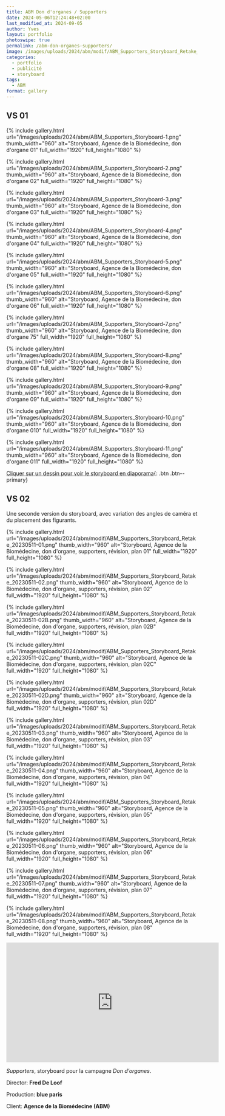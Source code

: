 ```yaml
---
title: ABM Don d'organes / Supporters
date: 2024-05-06T12:24:48+02:00
last_modified_at: 2024-09-05 
author: Yves
layout: portfolio
photoswipe: true
permalink: /abm-don-organes-supporters/
image: /images/uploads/2024/abm/modif/ABM_Supporters_Storyboard_Retake_20230511-02C.png
categories:
  - portfolio
  - publicité
  - storyboard
tags:
  - ABM
format: gallery
---
```


## VS 01

<div class="photoswipe-gallery">
{% include gallery.html
  url="/images/uploads/2024/abm/ABM_Supporters_Storyboard-1.png"
  thumb_width="960" alt="Storyboard, Agence de la Biomédecine, don d'organe 01"
  full_width="1920" full_height="1080"
%}

{% include gallery.html
  url="/images/uploads/2024/abm/ABM_Supporters_Storyboard-2.png"
  thumb_width="960" alt="Storyboard, Agence de la Biomédecine, don d'organe 02"
  full_width="1920" full_height="1080"
%}

{% include gallery.html
  url="/images/uploads/2024/abm/ABM_Supporters_Storyboard-3.png"
  thumb_width="960" alt="Storyboard, Agence de la Biomédecine, don d'organe 03"
  full_width="1920" full_height="1080"
%}

{% include gallery.html
  url="/images/uploads/2024/abm/ABM_Supporters_Storyboard-4.png"
  thumb_width="960" alt="Storyboard, Agence de la Biomédecine, don d'organe 04"
  full_width="1920" full_height="1080"
%}

{% include gallery.html
  url="/images/uploads/2024/abm/ABM_Supporters_Storyboard-5.png"
  thumb_width="960" alt="Storyboard, Agence de la Biomédecine, don d'organe 05"
  full_width="1920" full_height="1080"
%}

{% include gallery.html
  url="/images/uploads/2024/abm/ABM_Supporters_Storyboard-6.png"
  thumb_width="960" alt="Storyboard, Agence de la Biomédecine, don d'organe 06"
  full_width="1920" full_height="1080"
%}

{% include gallery.html
  url="/images/uploads/2024/abm/ABM_Supporters_Storyboard-7.png"
  thumb_width="960" alt="Storyboard, Agence de la Biomédecine, don d'organe 75"
  full_width="1920" full_height="1080"
%}

{% include gallery.html
  url="/images/uploads/2024/abm/ABM_Supporters_Storyboard-8.png"
  thumb_width="960" alt="Storyboard, Agence de la Biomédecine, don d'organe 08"
  full_width="1920" full_height="1080"
%}

{% include gallery.html
  url="/images/uploads/2024/abm/ABM_Supporters_Storyboard-9.png"
  thumb_width="960" alt="Storyboard, Agence de la Biomédecine, don d'organe 09"
  full_width="1920" full_height="1080"
%}

{% include gallery.html
  url="/images/uploads/2024/abm/ABM_Supporters_Storyboard-10.png"
  thumb_width="960" alt="Storyboard, Agence de la Biomédecine, don d'organe 010"
  full_width="1920" full_height="1080"
%}

{% include gallery.html
  url="/images/uploads/2024/abm/ABM_Supporters_Storyboard-11.png"
  thumb_width="960" alt="Storyboard, Agence de la Biomédecine, don d'organe 011"
  full_width="1920" full_height="1080"
%}
</div>


[Cliquer sur un dessin pour voir le storyboard en diaporama](#){: .btn .btn--primary}

## VS 02

Une seconde version du storyboard, avec variation des angles de caméra et du placement des figurants.

<div class="photoswipe-gallery">
{% include gallery.html
  url="/images/uploads/2024/abm/modif/ABM_Supporters_Storyboard_Retake_20230511-01.png"
  thumb_width="960" alt="Storyboard, Agence de la Biomédecine, don d'organe, supporters, révision, plan 01"
  full_width="1920" full_height="1080"
%}

{% include gallery.html
  url="/images/uploads/2024/abm/modif/ABM_Supporters_Storyboard_Retake_20230511-02.png"
  thumb_width="960" alt="Storyboard, Agence de la Biomédecine, don d'organe, supporters, révision, plan 02"
  full_width="1920" full_height="1080"
%}

{% include gallery.html
  url="/images/uploads/2024/abm/modif/ABM_Supporters_Storyboard_Retake_20230511-02B.png"
  thumb_width="960" alt="Storyboard, Agence de la Biomédecine, don d'organe, supporters, révision, plan 02B"
  full_width="1920" full_height="1080"
%}

{% include gallery.html
  url="/images/uploads/2024/abm/modif/ABM_Supporters_Storyboard_Retake_20230511-02C.png"
  thumb_width="960" alt="Storyboard, Agence de la Biomédecine, don d'organe, supporters, révision, plan 02C"
  full_width="1920" full_height="1080"
%}

{% include gallery.html
  url="/images/uploads/2024/abm/modif/ABM_Supporters_Storyboard_Retake_20230511-02D.png"
  thumb_width="960" alt="Storyboard, Agence de la Biomédecine, don d'organe, supporters, révision, plan 02D"
  full_width="1920" full_height="1080"
%}

{% include gallery.html
  url="/images/uploads/2024/abm/modif/ABM_Supporters_Storyboard_Retake_20230511-03.png"
  thumb_width="960" alt="Storyboard, Agence de la Biomédecine, don d'organe, supporters, révision, plan 03"
  full_width="1920" full_height="1080"
%}

{% include gallery.html
  url="/images/uploads/2024/abm/modif/ABM_Supporters_Storyboard_Retake_20230511-04.png"
  thumb_width="960" alt="Storyboard, Agence de la Biomédecine, don d'organe, supporters, révision, plan 04"
  full_width="1920" full_height="1080"
%}

{% include gallery.html
  url="/images/uploads/2024/abm/modif/ABM_Supporters_Storyboard_Retake_20230511-05.png"
  thumb_width="960" alt="Storyboard, Agence de la Biomédecine, don d'organe, supporters, révision, plan 05"
  full_width="1920" full_height="1080"
%}

{% include gallery.html
  url="/images/uploads/2024/abm/modif/ABM_Supporters_Storyboard_Retake_20230511-06.png"
  thumb_width="960" alt="Storyboard, Agence de la Biomédecine, don d'organe, supporters, révision, plan 06"
  full_width="1920" full_height="1080"
%}

{% include gallery.html
  url="/images/uploads/2024/abm/modif/ABM_Supporters_Storyboard_Retake_20230511-07.png"
  thumb_width="960" alt="Storyboard, Agence de la Biomédecine, don d'organe, supporters, révision, plan 07"
  full_width="1920" full_height="1080"
%}

{% include gallery.html
  url="/images/uploads/2024/abm/modif/ABM_Supporters_Storyboard_Retake_20230511-08.png"
  thumb_width="960" alt="Storyboard, Agence de la Biomédecine, don d'organe, supporters, révision, plan 08"
  full_width="1920" full_height="1080"
%}

</div>

<iframe width="560" height="315" src="https://www.youtube-nocookie.com/embed/DBUfbswj3dA?si=78sif6ANjC19GmgB" title="YouTube video player" frameborder="0" allow="accelerometer; autoplay; clipboard-write; encrypted-media; gyroscope; picture-in-picture; web-share" referrerpolicy="strict-origin-when-cross-origin" allowfullscreen></iframe>

<br>

 *Supporters*, storyboard pour la campagne *Don d’organes*.

Director: **Fred De Loof**

Production: **blue paris**

Client: **Agence de la Biomédecine (ABM)**
